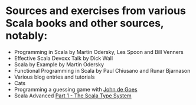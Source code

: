 # Sources and exercises from various Scala books and other sources, notably:

- Programming in Scala by Martin Odersky, Les Spoon and Bill Venners
- Effective Scala Devoxx Talk by Dick Wall
- Scala by Example by Martin Odersky
- Functional Programming in Scala by Paul Chiusano and Runar Bjarnason
- Various blog entries and tutorials
- Cats
- Programming a guessing game with [John de Goes](https://www.youtube.com/watch?v=sxudIMiOo68)
- Scala Advanced [Part 1 - The Scala Type System](https://www.udemy.com/scala-advanced-part-1-the-scala-type-system)
